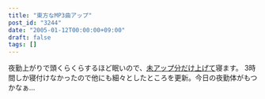 ```yaml
---
title: "東方なMP3曲アップ"
post_id: "3244"
date: "2005-01-12T00:00:00+09:00"
draft: false
tags: []
---
```



夜勤上がりで頭くらくらするほど眠いので、[未アップ分だけ上げて](/category/products/musics)寝ます。 3時間しか寝付けなかったので他にも細々としたところを更新。今日の夜勤体がもつかなぁ…
